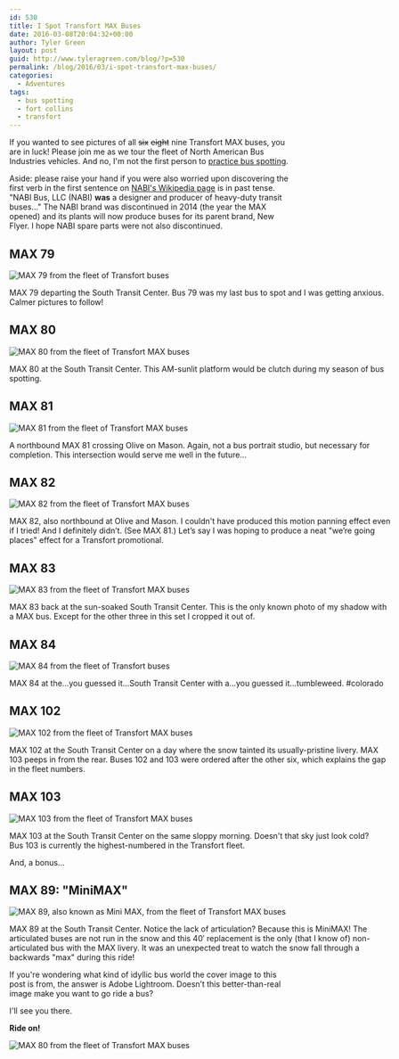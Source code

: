 ```yaml
---
id: 530
title: I Spot Transfort MAX Buses
date: 2016-03-08T20:04:32+00:00
author: Tyler Green
layout: post
guid: http://www.tyleragreen.com/blog/?p=530
permalink: /blog/2016/03/i-spot-transfort-max-buses/
categories:
  - Adventures
tags:
  - bus spotting
  - fort collins
  - transfort
---
```

If you wanted to see pictures of all <del>six</del> <del>eight</del> nine Transfort MAX buses, you are in luck! Please join me as we tour the fleet of North American Bus Industries vehicles. And no, I'm not the first person to <a href="http://www.citylab.com/commute/2014/01/bus-spotting-train-spotting-weirder/8021/" target="_blank">practice bus spotting</a>.

Aside: please raise your hand if you were also worried upon discovering the first verb in the first sentence on <a href="https://en.wikipedia.org/wiki/North_American_Bus_Industries" target="_blank">NABI's Wikipedia page</a> is in past tense. "NABI Bus, LLC (NABI) **was** a designer and producer of heavy-duty transit buses&#8230;" The NABI brand was discontinued in 2014 (the year the MAX opened) and its plants will now produce buses for its parent brand, New Flyer. I hope NABI spare parts were not also discontinued.

## MAX 79

<div style="width: 686px" class="wp-caption alignnone">
  <img src="http://i0.wp.com/www.tyleragreen.com/blog_files/2016-03-transfort-buses/MAX_79.jpg?resize=676%2C507" alt="MAX 79 from the fleet of Transfort buses" data-recalc-dims="1" />
  
  <p class="wp-caption-text">
    MAX 79 departing the South Transit Center. Bus 79 was my last bus to spot and I was getting anxious. Calmer pictures to follow!
  </p>
</div>

## MAX 80

<div style="width: 686px" class="wp-caption alignnone">
  <img src="http://i1.wp.com/www.tyleragreen.com/blog_files/2016-03-transfort-buses/MAX_80-2.jpg?resize=676%2C507" alt="MAX 80 from the fleet of Transfort MAX buses" data-recalc-dims="1" />
  
  <p class="wp-caption-text">
    MAX 80 at the South Transit Center. This AM-sunlit platform would be clutch during my season of bus spotting.
  </p>
</div>

## MAX 81

<div style="width: 686px" class="wp-caption alignnone">
  <img src="http://i1.wp.com/www.tyleragreen.com/blog_files/2016-03-transfort-buses/MAX_81.jpg?resize=676%2C507" alt="MAX 81 from the fleet of Transfort MAX buses" data-recalc-dims="1" />
  
  <p class="wp-caption-text">
    A northbound MAX 81 crossing Olive on Mason. Again, not a bus portrait studio, but necessary for completion. This intersection would serve me well in the future&#8230;
  </p>
</div>

## MAX 82

<div style="width: 686px" class="wp-caption alignnone">
  <img src="http://i1.wp.com/www.tyleragreen.com/blog_files/2016-03-transfort-buses/MAX_82.jpg?resize=676%2C507" alt="MAX 82 from the fleet of Transfort MAX buses" data-recalc-dims="1" />
  
  <p class="wp-caption-text">
    MAX 82, also northbound at Olive and Mason. I couldn't have produced this motion panning effect even if I tried! And I definitely didn&#8217;t. (See MAX 81.) Let&#8217;s say I was hoping to produce a neat "we&#8217;re going places" effect for a Transfort promotional.
  </p>
</div>

## MAX 83

<div style="width: 686px" class="wp-caption alignnone">
  <img src="http://i0.wp.com/www.tyleragreen.com/blog_files/2016-03-transfort-buses/MAX_83.jpg?resize=676%2C507" alt="MAX 83 from the fleet of Transfort MAX buses" data-recalc-dims="1" />
  
  <p class="wp-caption-text">
    MAX 83 back at the sun-soaked South Transit Center. This is the only known photo of my shadow with a MAX bus. Except for the other three in this set I cropped it out of.
  </p>
</div>

## MAX 84

<div style="width: 686px" class="wp-caption alignnone">
  <img src="http://i1.wp.com/www.tyleragreen.com/blog_files/2016-03-transfort-buses/MAX_84.jpg?resize=676%2C507" alt="MAX 84 from the fleet of Transfort buses" data-recalc-dims="1" />
  
  <p class="wp-caption-text">
    MAX 84 at the&#8230;you guessed it&#8230;South Transit Center with a&#8230;you guessed it&#8230;tumbleweed. #colorado
  </p>
</div>

## MAX 102

<div style="width: 686px" class="wp-caption alignnone">
  <img src="http://i1.wp.com/www.tyleragreen.com/blog_files/2016-03-transfort-buses/MAX_102.jpg?resize=676%2C507" alt="MAX 102 from the fleet of Transfort MAX buses" data-recalc-dims="1" />
  
  <p class="wp-caption-text">
    MAX 102 at the South Transit Center on a day where the snow tainted its usually-pristine livery. MAX 103 peeps in from the rear. Buses 102 and 103 were ordered after the other six, which explains the gap in the fleet numbers.
  </p>
</div>

## MAX 103

<div style="width: 686px" class="wp-caption alignnone">
  <img src="http://i1.wp.com/www.tyleragreen.com/blog_files/2016-03-transfort-buses/MAX_103.jpg?resize=676%2C507" alt="MAX 103 from the fleet of Transfort MAX buses" data-recalc-dims="1" />
  
  <p class="wp-caption-text">
    MAX 103 at the South Transit Center on the same sloppy morning. Doesn't that sky just look cold? Bus 103 is currently the highest-numbered in the Transfort fleet.
  </p>
</div>

And, a bonus&#8230;

## MAX 89: "MiniMAX"

<div style="width: 686px" class="wp-caption alignnone">
  <img src="http://i2.wp.com/www.tyleragreen.com/blog_files/2016-03-transfort-buses/MAX_89.jpg?resize=676%2C507" alt="MAX 89, also known as Mini MAX, from the fleet of Transfort MAX buses" data-recalc-dims="1" />
  
  <p class="wp-caption-text">
    MAX 89 at the South Transit Center. Notice the lack of articulation? Because this is MiniMAX! The articulated buses are not run in the snow and this 40&#8242; replacement is the only (that I know of) non-articulated bus with the MAX livery. It was an unexpected treat to watch the snow fall through a backwards "max" during this ride!
  </p>
</div>

If you're wondering what kind of idyllic bus world the cover image to this post is from, the answer is Adobe Lightroom. Doesn&#8217;t this better-than-real image make you want to go ride a bus?

I'll see you there.

**Ride on!**

<img src="http://i0.wp.com/www.tyleragreen.com/blog_files/2016-03-transfort-buses/MAX_80.jpg?w=676" alt="MAX 80 from the fleet of Transfort MAX buses" data-recalc-dims="1" />

